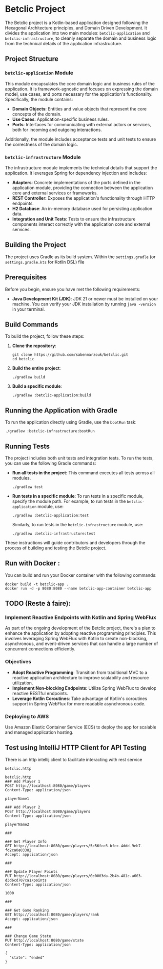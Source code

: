 # Betclic Project

The Betclic project is a Kotlin-based application designed following the Hexagonal Architecture principles, and Domain Driven Development. It divides the application into two main modules: `betclic-application` and `betclic-infrastructure`, to cleanly separate the domain and business logic from the technical details of the application infrastructure.

## Project Structure

### `betclic-application` Module

This module encapsulates the core domain logic and business rules of the application. It is framework-agnostic and focuses on expressing the domain model, use cases, and ports necessary for the application's functionality. Specifically, the module contains:

- **Domain Objects**: Entities and value objects that represent the core concepts of the domain.
- **Use Cases**: Application-specific business rules.
- **Ports**: Interfaces for communicating with external actors or services, both for incoming and outgoing interactions.

Additionally, the module includes acceptance tests and unit tests to ensure the correctness of the domain logic.

### `betclic-infrastructure` Module

The infrastructure module implements the technical details that support the application. It leverages Spring for dependency injection and includes:

- **Adapters**: Concrete implementations of the ports defined in the application module, providing the connection between the application core and external services or frameworks.
- **REST Controller**: Exposes the application's functionality through HTTP endpoints.
- **H2 Database**: An in-memory database used for persisting application data.
- **Integration and Unit Tests**: Tests to ensure the infrastructure components interact correctly with the application core and external services.

## Building the Project

The project uses Gradle as its build system. Within the `settings.gradle` (or `settings.gradle.kts` for Kotlin DSL) file

## Prerequisites

Before you begin, ensure you have met the following requirements:

- **Java Development Kit (JDK)**: JDK 21 or newer must be installed on your machine. You can verify your JDK installation by running `java -version` in your terminal.

## Build Commands

To build the project, follow these steps:

1. **Clone the repository**:

    ```shell
    git clone https://github.com/sabenmarzouk/betclic.git
    cd betclic
    ```

2. **Build the entire project**:

    ```shell
    ./gradlew build
    ```

3. **Build a specific module**:

    ```shell
    ./gradlew :betclic-application:build
    ```


## Running the Application with Gradle

To run the application directly using Gradle, use the `bootRun` task:

```shell
./gradlew :betclic-infrastructure:bootRun
```
## Running Tests

The project includes both unit tests and integration tests. To run the tests, you can use the following Gradle commands:

- **Run all tests in the project**: This command executes all tests across all modules.

    ```shell
    ./gradlew test
    ```

- **Run tests in a specific module**: To run tests in a specific module, specify the module path. For example, to run tests in the `betclic-application` module, use:

    ```shell
    ./gradlew :betclic-application:test
    ```

    Similarly, to run tests in the `betclic-infrastructure` module, use:

    ```shell
    ./gradlew :betclic-infrastructure:test
    ```

These instructions will guide contributors and developers through the process of building and testing the Betclic project.

## Run with Docker :
You can build and run your Docker container with the following commands:

```shell
docker build -t betclic-app .
docker run -d -p 8080:8080 --name betclic-app-container betclic-app
 ```

## TODO (Reste à faire): 

### Implement Reactive Endpoints with Kotlin and Spring WebFlux

As part of the ongoing development of the Betclic project, there's a plan to enhance the application by adopting reactive programming principles. This involves leveraging Spring WebFlux with Kotlin to create non-blocking, asynchronous, and event-driven services that can handle a large number of concurrent connections efficiently.

### Objectives

- **Adopt Reactive Programming**: Transition from traditional MVC to a reactive application architecture to improve scalability and resource utilization.
- **Implement Non-blocking Endpoints**: Utilize Spring WebFlux to develop reactive RESTful endpoints.
- **Leverage Kotlin Coroutines**: Take advantage of Kotlin's coroutines support in Spring WebFlux for more readable asynchronous code.

### Deploying to AWS

Use Amazon Elastic Container Service (ECS) to deploy the app for scalable and managed application hosting.

## Test using IntelliJ HTTP Client for API Testing
There is an http intellij client to facilitate interacting with rest service 
```shell
betclic.http
 ```
```shell
betclic.http
### Add Player 1
POST http://localhost:8080/game/players
Content-Type: application/json

playerName1

### Add Player 2
POST http://localhost:8080/game/players
Content-Type: application/json

playerName2

###

### Get Player Info
GET http://localhost:8080/game/players/5c56fce3-bfec-4ddd-9eb7-fd2ca0e03382
Accept: application/json

###

### Update Player Points
PUT http://localhost:8080/game/players/0c0003da-2b4b-481c-a603-d3d6cd707ca1/points
Content-Type: application/json

1000

###

### Get Game Ranking
GET http://localhost:8080/game/players/rank
Accept: application/json

###

### Change Game State
PUT http://localhost:8080/game/state
Content-Type: application/json

{
  "state": "ended"
}
 ```

